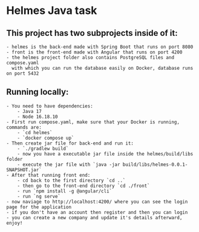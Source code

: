 # Helmes Java task 

## This project has two subprojects inside of it:
    - helmes is the back-end made with Spring Boot that runs on port 8080
    - front is the front-end made with Angular that runs on port 4200
    - the helmes project folder also contains PostgreSQL files and compose.yaml
      with which you can run the database easily on Docker, database runs on port 5432

## Running locally:
    - You need to have dependencies:
        - Java 17
        - Node 16.18.10
    - First run compose.yaml, make sure that your Docker is running, commands are:
        - `cd helmes`
        - `docker compose up`
    - Then create jar file for back-end and run it:
        - `./gradlew build`
        - now you have a executable jar file inside the helmes/build/libs folder
        - execute the jar file with `java -jar build/libs/helmes-0.0.1-SNAPSHOT.jar`
    - After that running front end:
        - cd back to the first directory `cd ..`
        - then go to the front-end directory `cd ./front`
        - run `npm install -g @angular/cli`
        - run `ng serve`
    - now naviage to http://localhost:4200/ where you can see the login page for the application
    - if you don't have an account then register and then you can login
    - you can create a new company and update it's details afterward, enjoy!
        